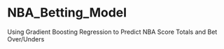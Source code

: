 # NBA_Betting_Model
Using Gradient Boosting Regression to Predict NBA Score Totals and Bet Over/Unders

